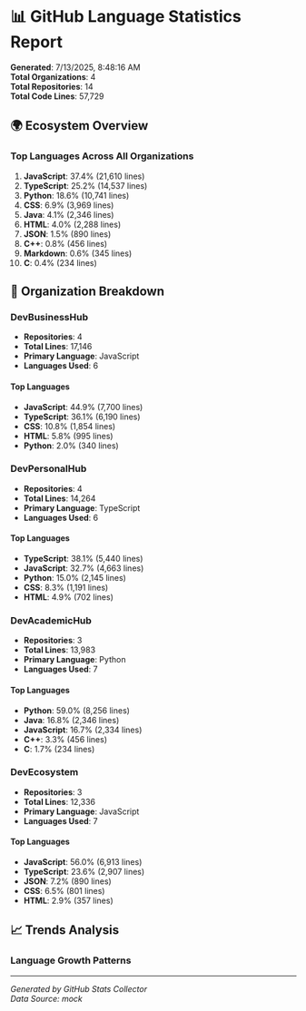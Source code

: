 # 📊 GitHub Language Statistics Report

**Generated**: 7/13/2025, 8:48:16 AM  
**Total Organizations**: 4  
**Total Repositories**: 14  
**Total Code Lines**: 57,729

## 🌍 Ecosystem Overview

### Top Languages Across All Organizations
1. **JavaScript**: 37.4% (21,610 lines)
2. **TypeScript**: 25.2% (14,537 lines)
3. **Python**: 18.6% (10,741 lines)
4. **CSS**: 6.9% (3,969 lines)
5. **Java**: 4.1% (2,346 lines)
6. **HTML**: 4.0% (2,288 lines)
7. **JSON**: 1.5% (890 lines)
8. **C++**: 0.8% (456 lines)
9. **Markdown**: 0.6% (345 lines)
10. **C**: 0.4% (234 lines)

## 🏢 Organization Breakdown


### DevBusinessHub
- **Repositories**: 4
- **Total Lines**: 17,146
- **Primary Language**: JavaScript
- **Languages Used**: 6

#### Top Languages
- **JavaScript**: 44.9% (7,700 lines)
- **TypeScript**: 36.1% (6,190 lines)
- **CSS**: 10.8% (1,854 lines)
- **HTML**: 5.8% (995 lines)
- **Python**: 2.0% (340 lines)


### DevPersonalHub
- **Repositories**: 4
- **Total Lines**: 14,264
- **Primary Language**: TypeScript
- **Languages Used**: 6

#### Top Languages
- **TypeScript**: 38.1% (5,440 lines)
- **JavaScript**: 32.7% (4,663 lines)
- **Python**: 15.0% (2,145 lines)
- **CSS**: 8.3% (1,191 lines)
- **HTML**: 4.9% (702 lines)


### DevAcademicHub
- **Repositories**: 3
- **Total Lines**: 13,983
- **Primary Language**: Python
- **Languages Used**: 7

#### Top Languages
- **Python**: 59.0% (8,256 lines)
- **Java**: 16.8% (2,346 lines)
- **JavaScript**: 16.7% (2,334 lines)
- **C++**: 3.3% (456 lines)
- **C**: 1.7% (234 lines)


### DevEcosystem
- **Repositories**: 3
- **Total Lines**: 12,336
- **Primary Language**: JavaScript
- **Languages Used**: 7

#### Top Languages
- **JavaScript**: 56.0% (6,913 lines)
- **TypeScript**: 23.6% (2,907 lines)
- **JSON**: 7.2% (890 lines)
- **CSS**: 6.5% (801 lines)
- **HTML**: 2.9% (357 lines)


## 📈 Trends Analysis


### Language Growth Patterns



---

*Generated by GitHub Stats Collector*  
*Data Source: mock*
